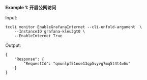 **Example 1: 开启公网访问**



Input: 

```
tccli monitor EnableGrafanaInternet --cli-unfold-argument  \
    --InstanceID grafana-kleu3gt0 \
    --EnableInternet True
```

Output: 
```
{
    "Response": {
        "RequestId": "qmunlpf51noe13qp5vyvg7mq5t4t4w6u"
    }
}
```

